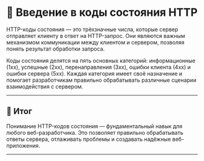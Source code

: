 # 📌 Введение в коды состояния HTTP

HTTP-коды состояния — это трёхзначные числа, которые сервер отправляет клиенту в ответ на HTTP-запрос. Они являются важным механизмом коммуникации между клиентом и сервером, позволяя понять результат обработки запроса.

Коды состояния делятся на пять основных категорий: информационные (1xx), успешные (2xx), перенаправления (3xx), ошибки клиента (4xx) и ошибки сервера (5xx). Каждая категория имеет своё назначение и помогает разработчикам правильно обрабатывать различные сценарии взаимодействия с сервером.

---

## 🎯 Итог

Понимание HTTP-кодов состояния — фундаментальный навык для любого веб-разработчика. Это позволяет правильно обрабатывать ответы сервера, отлаживать проблемы и создавать надёжные веб-приложения.

--- 